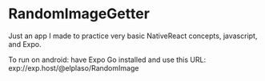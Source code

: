 # RandomImageGetter

Just an app I made to practice very basic NativeReact concepts, javascript, and Expo. 

To run on android: have Expo Go installed and use this URL: exp://exp.host/@elplaso/RandomImage
